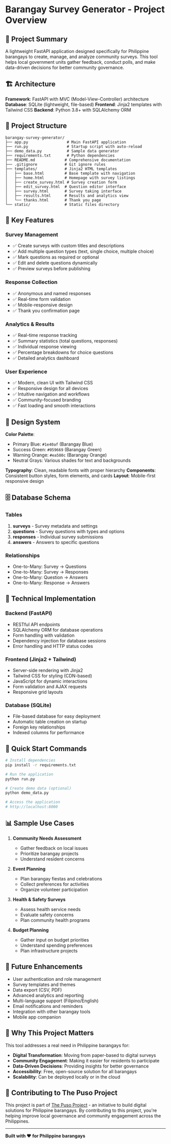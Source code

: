 # Barangay Survey Generator - Project Overview

## 🎯 Project Summary

A lightweight FastAPI application designed specifically for Philippine barangays to create, manage, and analyze community surveys. This tool helps local government units gather feedback, conduct polls, and make data-driven decisions for better community governance.

## 🏗️ Architecture

**Framework**: FastAPI with MVC (Model-View-Controller) architecture
**Database**: SQLite (lightweight, file-based)
**Frontend**: Jinja2 templates with Tailwind CSS
**Backend**: Python 3.8+ with SQLAlchemy ORM

## 📁 Project Structure

```
barangay-survey-generator/
├── app.py                 # Main FastAPI application
├── run.py                 # Startup script with auto-reload
├── demo_data.py           # Sample data generator
├── requirements.txt       # Python dependencies
├── README.md             # Comprehensive documentation
├── .gitignore            # Git ignore rules
├── templates/            # Jinja2 HTML templates
│   ├── base.html         # Base template with navigation
│   ├── home.html         # Homepage with survey listings
│   ├── create_survey.html # Survey creation form
│   ├── edit_survey.html  # Question editor interface
│   ├── survey.html       # Survey taking interface
│   ├── results.html      # Results and analytics view
│   └── thanks.html       # Thank you page
└── static/               # Static files directory
```

## 🚀 Key Features

### Survey Management
- ✅ Create surveys with custom titles and descriptions
- ✅ Add multiple question types (text, single choice, multiple choice)
- ✅ Mark questions as required or optional
- ✅ Edit and delete questions dynamically
- ✅ Preview surveys before publishing

### Response Collection
- ✅ Anonymous and named responses
- ✅ Real-time form validation
- ✅ Mobile-responsive design
- ✅ Thank you confirmation page

### Analytics & Results
- ✅ Real-time response tracking
- ✅ Summary statistics (total questions, responses)
- ✅ Individual response viewing
- ✅ Percentage breakdowns for choice questions
- ✅ Detailed analytics dashboard

### User Experience
- ✅ Modern, clean UI with Tailwind CSS
- ✅ Responsive design for all devices
- ✅ Intuitive navigation and workflows
- ✅ Community-focused branding
- ✅ Fast loading and smooth interactions

## 🎨 Design System

**Color Palette**:
- Primary Blue: `#1e40af` (Barangay Blue)
- Success Green: `#059669` (Barangay Green)  
- Warning Orange: `#ea580c` (Barangay Orange)
- Neutral Grays: Various shades for text and backgrounds

**Typography**: Clean, readable fonts with proper hierarchy
**Components**: Consistent button styles, form elements, and cards
**Layout**: Mobile-first responsive design

## 🗄️ Database Schema

### Tables
1. **surveys** - Survey metadata and settings
2. **questions** - Survey questions with types and options
3. **responses** - Individual survey submissions
4. **answers** - Answers to specific questions

### Relationships
- One-to-Many: Survey → Questions
- One-to-Many: Survey → Responses  
- One-to-Many: Question → Answers
- One-to-Many: Response → Answers

## 🔧 Technical Implementation

### Backend (FastAPI)
- RESTful API endpoints
- SQLAlchemy ORM for database operations
- Form handling with validation
- Dependency injection for database sessions
- Error handling and HTTP status codes

### Frontend (Jinja2 + Tailwind)
- Server-side rendering with Jinja2
- Tailwind CSS for styling (CDN-based)
- JavaScript for dynamic interactions
- Form validation and AJAX requests
- Responsive grid layouts

### Database (SQLite)
- File-based database for easy deployment
- Automatic table creation on startup
- Foreign key relationships
- Indexed columns for performance

## 🚀 Quick Start Commands

```bash
# Install dependencies
pip install -r requirements.txt

# Run the application
python run.py

# Create demo data (optional)
python demo_data.py

# Access the application
# http://localhost:8000
```

## 📊 Sample Use Cases

1. **Community Needs Assessment**
   - Gather feedback on local issues
   - Prioritize barangay projects
   - Understand resident concerns

2. **Event Planning**
   - Plan barangay fiestas and celebrations
   - Collect preferences for activities
   - Organize volunteer participation

3. **Health & Safety Surveys**
   - Assess health service needs
   - Evaluate safety concerns
   - Plan community health programs

4. **Budget Planning**
   - Gather input on budget priorities
   - Understand spending preferences
   - Plan infrastructure projects

## 🔮 Future Enhancements

- User authentication and role management
- Survey templates and themes
- Data export (CSV, PDF)
- Advanced analytics and reporting
- Multi-language support (Filipino/English)
- Email notifications and reminders
- Integration with other barangay tools
- Mobile app companion

## 🌟 Why This Project Matters

This tool addresses a real need in Philippine barangays for:
- **Digital Transformation**: Moving from paper-based to digital surveys
- **Community Engagement**: Making it easier for residents to participate
- **Data-Driven Decisions**: Providing insights for better governance
- **Accessibility**: Free, open-source solution for all barangays
- **Scalability**: Can be deployed locally or in the cloud

## 🤝 Contributing to The Puso Project

This project is part of [The Puso Project](https://www.thepusoproject.ph/solutions) - an initiative to build digital solutions for Philippine barangays. By contributing to this project, you're helping improve local governance and community engagement across the Philippines.

---

**Built with ❤️ for Philippine barangays**
